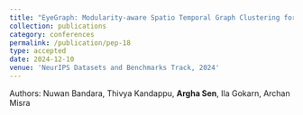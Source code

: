 ```yaml
---
title: "EyeGraph: Modularity-aware Spatio Temporal Graph Clustering for Continuous Event-based Eye Tracking"
collection: publications
category: conferences
permalink: /publication/pep-18
type: accepted
date: 2024-12-10
venue: 'NeurIPS Datasets and Benchmarks Track, 2024'
---
```

Authors: Nuwan Bandara, Thivya Kandappu, <b>Argha Sen</b>, Ila Gokarn, Archan Misra <br>
